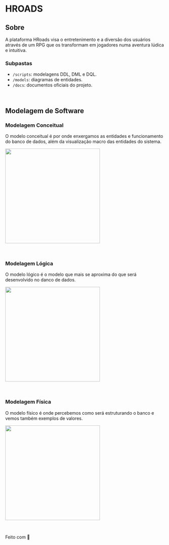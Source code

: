# HROADS

## Sobre

A plataforma HRoads visa o entretenimento e a diversão dos usuários através de um RPG que os transformam em jogadores numa aventura lúdica e intuitiva.


### Subpastas

- `/scripts`: modelagens DDL, DML e DQL.
- `/models`: diagramas de entidades.
- `/docs`: documentos oficiais do projeto.

&nbsp;

## Modelagem de Software

### Modelagem Conceitual
O modelo conceitual é por onde enxergamos as entidades e funcionamento do banco de dados, além da visualização macro das entidades do sistema.

<p>
    <img src="https://github.com/amadorgabriel/2s2019-sprint-1-bd/blob/master/Hroads/models/T_Diagrama_Conceitual.png" height="300px">
</p>

&nbsp;

### Modelagem Lógica
O modelo lógico é o modelo que mais se aproxima do que será desenvolvido no danco de dados.

<p>
    <img src="https://github.com/amadorgabriel/2s2019-sprint-1-bd/blob/master/Hroads/models/T_Diagrama_Logico.png" height="300px">
</p>

&nbsp;

### Modelagem Física
O modelo físico é onde percebemos como será estruturando o banco e vemos também exemplos de valores.

<p>
    <img src="https://github.com/amadorgabriel/2s2019-sprint-1-bd/blob/master/Hroads/models/T_Diagrama_Fisico.PNG" height="300px">
</p>

&nbsp;

Feito com 💜 
